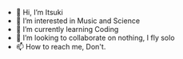 - 👋 Hi, I’m Itsuki
- 👀 I’m interested in Music and Science
- 🌱 I’m currently learning Coding
- 💞️ I’m looking to collaborate on nothing, I fly solo
- 📫 How to reach me, Don't.

<!---
Officially-Itsuki/Officially-Itsuki is a ✨ special ✨ repository because its `README.md` (this file) appears on your GitHub profile.
You can click the Preview link to take a look at your changes.
--->
